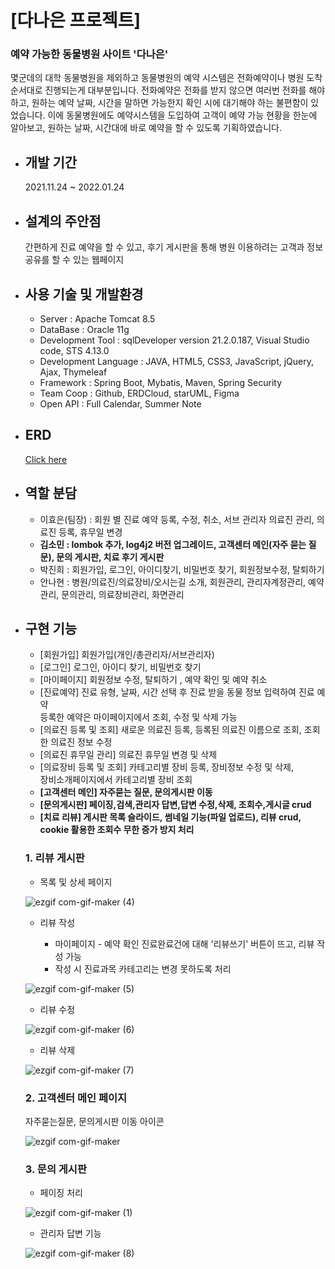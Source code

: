 # [다나은 프로젝트]
   ### 예약 가능한 동물병원 사이트 '다나은'   
   몇군데의 대학 동물병원을 제외하고 동물병원의 예약 시스템은 전화예약이나
   병원 도착 순서대로 진행되는게 대부분입니다.
   전화예약은 전화를 받지 않으면 여러번 전화를 해야하고, 원하는 예약 날짜, 시간을 말하면
   가능한지 확인 시에 대기해야 하는 불편함이 있었습니다.
   이에 동물병원에도 예약시스템을 도입하여 고객이 예약 가능 현황을 한눈에 알아보고,
   원하는 날짜, 시간대에 바로 예약을 할 수 있도록 기획하였습니다.

* ## 개발 기간
    2021.11.24 ~ 2022.01.24
* ## 설계의 주안점

   간편하게 진료 예약을 할 수 있고, 후기 게시판을 통해
   병원 이용하려는 고객과 정보 공유를 할 수 있는 웹페이지 

* ## 사용 기술 및 개발환경

  - Server : Apache Tomcat 8.5    
  - DataBase : Oracle 11g  
  - Development Tool : sqlDeveloper version 21.2.0.187, Visual Studio code, STS 4.13.0     
  - Development Language : JAVA, HTML5, CSS3, JavaScript, jQuery, Ajax, Thymeleaf     
  - Framework : Spring Boot, Mybatis, Maven, Spring Security     
  - Team Coop : Github, ERDCloud, starUML, Figma     
  - Open API : Full Calendar, Summer Note     

* ## ERD
    [Click here](https://www.erdcloud.com/d/aerqW72KWN6nsBDyE)
 
* ## 역할 분담
   - 이효은(팀장) : 회원 별 진료 예약 등록, 수정, 취소, 서브 관리자 의료진 관리, 의료진 등록, 휴무일 변경    
   - **김소민 : lombok 추가, log4j2 버전 업그레이드, 고객센터 메인(자주 묻는 질문), 문의 게시판, 치료 후기 게시판**    
   - 박진희 : 회원가입, 로그인, 아이디찾기, 비밀번호 찾기, 회원정보수정, 탈퇴하기    
   - 안나현 : 병원/의료진/의료장비/오시는길 소개, 회원관리, 관리자계정관리, 예약관리, 문의관리, 의료장비관리, 화면관리    
* ## 구현 기능

   - [회원가입] 회원가입(개인/총관리자/서브관리자)    
   - [로그인] 로그인, 아이디 찾기, 비밀번호 찾기    
   - [마이페이지] 회원정보 수정, 탈퇴하기 , 예약 확인 및 예약 취소    
   - [진료예약] 진료 유형, 날짜, 시간 선택 후 진료 받을 동물 정보 입력하여 진료 예약    
   등록한 예약은 마이페이지에서 조회, 수정 및 삭제 가능    
   - [의료진 등록 및 조회] 새로운 의료진 등록, 등록된 의료진 이름으로 조회, 조회한 의료진 정보 수정    
   - [의료진 휴무일 관리] 의료진 휴무일 변경 및 삭제    
   - [의료장비 등록 및 조회] 카테고리별 장비 등록, 장비정보 수정 및 삭제,    
   장비소개페이지에서 카테고리별 장비 조회    
   - **[고객센터 메인] 자주묻는 질문, 문의게시판 이동**    
   - **[문의게시판] 페이징,검색,관리자 답변,답변 수정,삭제, 조회수,게시글 crud**    
   - **[치료 리뷰] 게시판 목록 슬라이드, 썸네일 기능(파일 업로드), 리뷰 crud, cookie 활용한 조회수 무한 증가 방지 처리**   


   ### 1. 리뷰 게시판    

   * 목록 및 상세 페이지

   ![ezgif com-gif-maker (4)](https://user-images.githubusercontent.com/86585267/153907406-ca2b218b-b4f5-4fcf-9813-6b01602412a5.gif)


   * 리뷰 작성

      - 마이페이지 - 예약 확인 진료완료건에 대해 '리뷰쓰기' 버튼이 뜨고, 리뷰 작성 가능
      - 작성 시 진료과목 카테고리는 변경 못하도록 처리

   ![ezgif com-gif-maker (5)](https://user-images.githubusercontent.com/86585267/153909450-a6506115-e348-468a-85b5-29543343cb8e.gif)


   * 리뷰 수정

   ![ezgif com-gif-maker (6)](https://user-images.githubusercontent.com/86585267/153911211-dac203bb-2d48-484f-8e79-5c0c2b58ad82.gif)


   * 리뷰 삭제

   ![ezgif com-gif-maker (7)](https://user-images.githubusercontent.com/86585267/153912227-7874802d-30aa-4c67-8e8a-0b82bb195b61.gif)



   ### 2. 고객센터 메인 페이지

   자주묻는질문, 문의게시판 이동 아이콘

   ![ezgif com-gif-maker](https://user-images.githubusercontent.com/86585267/153899123-fc5770fe-800c-41d3-8f75-088540dc0c96.gif)


   ### 3. 문의 게시판

   * 페이징 처리

   ![ezgif com-gif-maker (1)](https://user-images.githubusercontent.com/86585267/153903931-d60262d7-0d2d-4861-8408-dc6915a4f03d.gif)

   * 관리자 답변 기능

   ![ezgif com-gif-maker (8)](https://user-images.githubusercontent.com/86585267/153922185-8118f279-3bc5-40d0-8822-69d5a8a59f19.gif)



